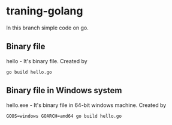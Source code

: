 # traning-golang
In this branch simple code on go.
## Binary file
hello - It's binary file. Created by
```
go build hello.go
```
## Binary file in Windows system
hello.exe - It's binary file in 64-bit windows machine. Created by
```
GOOS=windows GOARCH=amd64 go build hello.go
```